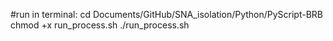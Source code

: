 #run in terminal:
cd Documents/GitHub/SNA_isolation/Python/PyScript-BRB
chmod +x run_process.sh
./run_process.sh
